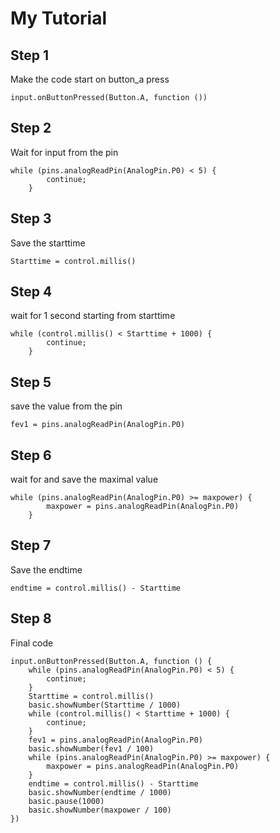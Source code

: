 # My Tutorial

## Step 1

Make the code start on button_a press
```blocks
input.onButtonPressed(Button.A, function ())
```
## Step 2

Wait for input from the pin
```blocks
while (pins.analogReadPin(AnalogPin.P0) < 5) {
        continue;
    }
```
## Step 3

Save the starttime 
```blocks
Starttime = control.millis()
```
## Step 4

wait for 1 second starting from starttime
```blocks
while (control.millis() < Starttime + 1000) {
        continue;
    }
```
## Step 5

save the value from the pin
```blocks
fev1 = pins.analogReadPin(AnalogPin.P0)
```
## Step 6

wait for and save the maximal value
```blocks
while (pins.analogReadPin(AnalogPin.P0) >= maxpower) {
        maxpower = pins.analogReadPin(AnalogPin.P0)
    }
```
## Step 7

Save the endtime
```blocks
endtime = control.millis() - Starttime
```
## Step 8

Final code
```blocks
input.onButtonPressed(Button.A, function () {
    while (pins.analogReadPin(AnalogPin.P0) < 5) {
        continue;
    }
    Starttime = control.millis()
    basic.showNumber(Starttime / 1000)
    while (control.millis() < Starttime + 1000) {
        continue;
    }
    fev1 = pins.analogReadPin(AnalogPin.P0)
    basic.showNumber(fev1 / 100)
    while (pins.analogReadPin(AnalogPin.P0) >= maxpower) {
        maxpower = pins.analogReadPin(AnalogPin.P0)
    }
    endtime = control.millis() - Starttime
    basic.showNumber(endtime / 1000)
    basic.pause(1000)
    basic.showNumber(maxpower / 100)
})
```